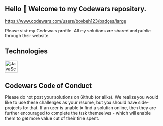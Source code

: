 ## Hello 👋 Welcome to my Codewars repository. 
https://www.codewars.com/users/boobeh123/badges/large

Please visit my Codewars profile. All my solutions are shared and public through their website.

## Technologies
<img src="https://profilinator.rishav.dev/skills-assets/javascript-original.svg" alt="JavaScript" height="40" />


## Codewars Code of Conduct
Please do not post your solutions on Github (or alike). We realize you would like to use these challenges as your resume, but you should have side-projects for that. If an user is unable to find a solution online, then they are further encouraged to complete the task themselves - which will enable them to get more value out of their time spent.